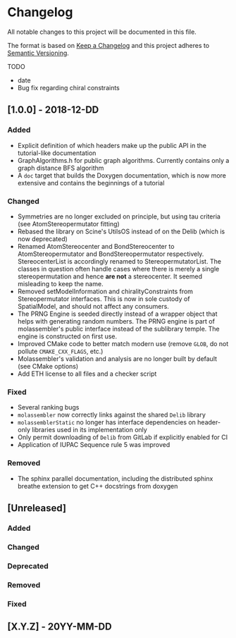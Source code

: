 # Changelog
All notable changes to this project will be documented in this file.

The format is based on [Keep a Changelog](http://keepachangelog.com/en/1.0.0/)
and this project adheres to [Semantic Versioning](http://semver.org/spec/v2.0.0.html).

TODO
- date
- Bug fix regarding chiral constraints

## [1.0.0] - 2018-12-DD
### Added
- Explicit definition of which headers make up the public API in the
  tutorial-like documentation
- GraphAlgorithms.h for public graph algorithms. Currently contains only a
  graph distance BFS algorithm 
- A `doc` target that builds the Doxygen documentation, which is now more
  extensive and contains the beginnings of a tutorial

### Changed
- Symmetries are no longer excluded on principle, but using tau criteria (see
  AtomStereopermutator fitting)
- Rebased the library on Scine's UtilsOS instead of on the Delib (which is now
  deprecated)
- Renamed AtomStereocenter and BondStereocenter to AtomStereopermutator and
  BondStereopermutator respectively. StereocenterList is accordingly renamed to
  StereopermutatorList. The classes in question often handle cases where there
  is merely a single stereopermutation and hence **are not** a stereocenter. It
  seemed misleading to keep the name. 
- Removed setModelInformation and chiralityConstraints from Stereopermutator
  interfaces. This is now in sole custody of SpatialModel, and should not affect
  any consumers.
- The PRNG Engine is seeded directly instead of a wrapper object that helps
  with generating random numbers. The PRNG engine is part of molassembler's
  public interface instead of the sublibrary temple. The engine is constructed
  on first use.
- Improved CMake code to better match modern use (remove `GLOB`, do not pollute
  `CMAKE_CXX_FLAGS`, etc.)
- Molassembler's validation and analysis are no longer built by default (see
  CMake options)
- Add ETH license to all files and a checker script

### Fixed
- Several ranking bugs
- `molassembler` now correctly links against the shared `Delib` library
- `molassemblerStatic` no longer has interface dependencies on header-only
  libraries used in its implementation only
- Only permit downloading of `Delib` from GitLab if explicitly enabled for CI
- Application of IUPAC Sequence rule 5 was improved

### Removed
- The sphinx parallel documentation, including the distributed sphinx breathe
  extension to get C++ docstrings from doxygen

## [Unreleased]
### Added
### Changed
### Deprecated
### Removed
### Fixed

## [X.Y.Z] - 20YY-MM-DD

